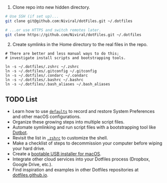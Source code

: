 
1. Clone repo into new hidden directory.

```zsh
# Use SSH (if set up)...
git clone git@github.com:Niviral/dotFiles.git ~/.dotfiles

# ...or use HTTPS and switch remotes later.
git clone https://github.com/Niviral/dotFiles.git ~/.dotfiles
```

2. Create symlinks in the Home directory to the real files in the repo.

```
# There are better and less manual ways to do this;
# investigate install scripts and bootstrapping tools.

ln -s ~/.dotfiles/.zshrc ~/.zshrc
ln -s ~/.dotfiles/.gitconfig ~/.gitconfig
ln -s ~/.dotfiles/.condarc ~/.condarc
ln -s ~/.dotfiles/.bashrc ~/.bashrc
ln -s ~/.dotfiles/.bash_aliases ~/.bash_aliases
```

## TODO List

- Learn how to use [`defaults`](https://macos-defaults.com/#%F0%9F%99%8B-what-s-a-defaults-command) to record and restore System Preferences and other macOS configurations.
- Organize these growing steps into multiple script files.
- Automate symlinking and run script files with a bootstrapping tool like [Dotbot](https://github.com/anishathalye/dotbot).
- Revisit the list in [`.zshrc`](.zshrc) to customize the shell.
- Make a checklist of steps to decommission your computer before wiping your hard drive.
- Create a [bootable USB installer for macOS](https://support.apple.com/en-us/HT201372).
- Integrate other cloud services into your Dotfiles process (Dropbox, Google Drive, etc.).
- Find inspiration and examples in other Dotfiles repositories at [dotfiles.github.io](https://dotfiles.github.io/).
